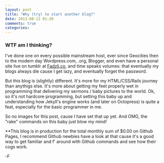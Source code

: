 ```yaml
---
layout: post
title: "Why (try) to start another blog?"
date: 2013-08-12 01:20
comments: true
categories: 
---
```

<h3> WTF am I thinking? </h3>
<p>

I've done one on every possible mainstream host, ever since Geocities then to the modern day Wordpress.com, .org, Blogger, and even have a personal site live on tumblr at <a href="http://www.fadzli.co">Fadzli.co</a>, and time speaks volumes: that eventually my blogs always die cause I get lazy, and eventually forget the password.

But this blog is (slightly) different. It's more for my HTML/CSS/Rails journey than anythigs else. It's more about getting my feet properly wet in programming that delivering my sermons / baby pictures to the world. Ok, so it's not hardcore programming, but setting this baby up and understanding how Jekyll's engine works (and later on Octopress) is quite a feat, especially for the basic programmer in me.

So no images for this post, cause I have set that up yet. And OMG, the "rake" commands on this baby just blow my mind!
<p>
**This blog is in production for the total monthly sum of $0.00 on Github Pages, I recommend Github newbies have a look at that cause it's a good way to get familiar and f' around with Github commands and see how their cogs work.
</p>
-F
</p>